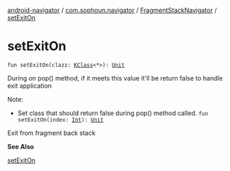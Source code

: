 [android-navigator](../../index.md) / [com.sophoun.navigator](../index.md) / [FragmentStackNavigator](index.md) / [setExitOn](./set-exit-on.md)

# setExitOn

`fun setExitOn(clazz: `[`KClass`](https://kotlinlang.org/api/latest/jvm/stdlib/kotlin.reflect/-k-class/index.html)`<*>): `[`Unit`](https://kotlinlang.org/api/latest/jvm/stdlib/kotlin/-unit/index.html)

During on pop() method, if it meets this value it'll be
return false to handle exit application

Note:

* Set class that should return false during pop() method called.
`fun setExitOn(index: `[`Int`](https://kotlinlang.org/api/latest/jvm/stdlib/kotlin/-int/index.html)`): `[`Unit`](https://kotlinlang.org/api/latest/jvm/stdlib/kotlin/-unit/index.html)

Exit from fragment back stack

**See Also**

[setExitOn](./set-exit-on.md)

